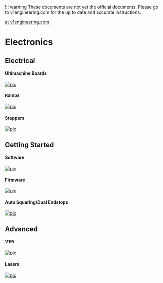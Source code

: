 !!! warning
    These documents are not yet the official documents. Please go to v1engineering.com for the up to date and accurate
    instructions.

[at v1engineering.com](https://www.v1engineering.com/assembly/electronics/)

# Electronics

## Electrical
#### Ultimachine Boards
[![pic](https://www.v1engineering.com/wp-content/uploads/2017/04/IMG_20170411_181548-400x260.jpg)](ultimachine.md)
#### Ramps
[![pic](https://www.v1engineering.com/wp-content/uploads/2015/04/IMG_20150418_093541-400x300.jpg)](ramps.md)
#### Steppers
[![pic](https://www.v1engineering.com/wp-content/uploads/2015/10/IMG_20151022_112457-400x300.jpg)](steppers.md)
## Getting Started
#### Software
[![pic](https://www.v1engineering.com/wp-content/uploads/2015/11/temp1-400x265.png)](../software/index.md)
#### Firmware
[![pic](https://www.v1engineering.com/wp-content/uploads/2015/12/done-e1487436522248-400x353.png)](marlin-firmware.md)
#### Auto Squaring/Dual Endstops
[![pic](https://www.v1engineering.com/wp-content/uploads/2018/03/IMG_20180312_111146-300x400.jpg)](dual-endstops.md)
## Advanced
#### V1Pi
[![pic](https://www.v1engineering.com/wp-content/uploads/2018/05/v1pi-400x224.png)](v1pi.md)
#### Lasers
[![pic](https://www.v1engineering.com/wp-content/uploads/2019/01/pew_pew-400x356.jpg)](../tools/lasers.md)

